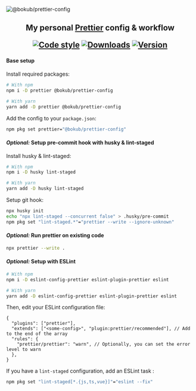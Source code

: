 ![@bokub/prettier-config](https://user-images.githubusercontent.com/17952318/155517136-be39b194-d0ef-4fd6-8c47-dfef2de50a3e.png)

<h2>
<p align="center">
  My personal <a href="https://prettier.io">Prettier</a> config & workflow
</p>
  <p align="center">
  <a href="https://github.com/prettier/prettier"><img src="https://flat.badgen.net/badge/code%20style/prettier/ff69b4" alt="Code style"></a>
  <a href="https://www.npmjs.com/package/@bokub/prettier-config"><img src="https://flat.badgen.net/npm/dt/@bokub/prettier-config" alt="Downloads"></a>
  <a href="https://www.npmjs.com/package/@bokub/prettier-config"><img src="https://gradgen.bokub.workers.dev/npm/v/@bokub/prettier-config?gradient=b65cff,11cbfa&style=flat&label=version" alt="Version"></a>
  </p>
</h2>

#### Base setup

Install required packages:

```bash
# With npm
npm i -D prettier @bokub/prettier-config

# With yarn
yarn add -D prettier @bokub/prettier-config
```

Add the config to your `package.json`:

```bash
npm pkg set prettier="@bokub/prettier-config"
```

#### _Optional:_ Setup pre-commit hook with husky & lint-staged

Install husky & lint-staged:

```bash
# With npm
npm i -D husky lint-staged

# With yarn
yarn add -D husky lint-staged
```

Setup git hook:

```bash
npx husky init
echo "npx lint-staged --concurrent false" > .husky/pre-commit
npm pkg set "lint-staged.*"="prettier --write --ignore-unknown"
```

#### _Optional:_ Run prettier on existing code

```bash
npx prettier --write .
```

#### _Optional:_ Setup with ESLint

```bash
# With npm
npm i -D eslint-config-prettier eslint-plugin-prettier eslint

# With yarn
yarn add -D eslint-config-prettier eslint-plugin-prettier eslint
```

Then, edit your ESLint configuration file:

```jsonc
{
  "plugins": ["prettier"],
  "extends": ["<some-config>", "plugin:prettier/recommended"], // Add to the end of the array
  "rules": {
    "prettier/prettier": "warn", // Optionally, you can set the error level to warn
  },
}
```

If you have a `lint-staged` configuration, add an ESLint task :

```bash
npm pkg set "lint-staged[*.{js,ts,vue}]"="eslint --fix"
```
